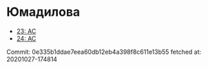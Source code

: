 # Юмадилова
- [23: AC](23.md)
- [24: AC](24.md)

Commit: 0e335b1ddae7eea60db12eb4a398f8c611e13b55
 fetched at: 20201027-174814
